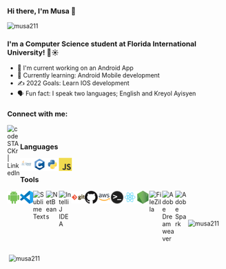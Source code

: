 ### Hi there, I'm Musa  👋

<p align="left"> <img src="https://komarev.com/ghpvc/?username=musa211&label=Profile%20views&color=0e75b6&style=flat" alt="musa211" /> </p>

### I'm a Computer Science student at Florida International University! 🌴☀️

- 📱 I'm current working on an Android App
- 📖 Currently learning: Android Mobile development
- ✍️ 2022 Goals: Learn IOS development
- 🗣️ Fun fact: I speak two languages; English and Kreyol Ayisyen

### Connect with me:

[<img align="left" alt="codeSTACKr | LinkedIn" width="30px" src="https://cdn.jsdelivr.net/npm/simple-icons@v3/icons/linkedin.svg" />][linkedin]

<br />

### Languages

<img align="left" alt="Java" width="30px" src="https://raw.githubusercontent.com/github/explore/80688e429a7d4ef2fca1e82350fe8e3517d3494d/topics/java/java.png" />

<img align="left" alt="C" width="30px" src="https://raw.githubusercontent.com/github/explore/f3e22f0dca2be955676bc70d6214b95b13354ee8/topics/c/c.png" />

<img align="left" alt="Python" width="30px" src="https://raw.githubusercontent.com/github/explore/80688e429a7d4ef2fca1e82350fe8e3517d3494d/topics/python/python.png" />

<img align="left" alt="JavaScript" width="30px" src="https://raw.githubusercontent.com/github/explore/80688e429a7d4ef2fca1e82350fe8e3517d3494d/topics/javascript/javascript.png" />
  
<br />

### Tools

<img align="left" alt="Android Studio" width="30px" src="https://raw.githubusercontent.com/github/explore/80688e429a7d4ef2fca1e82350fe8e3517d3494d/topics/android/android.png" />

<img align="left" alt="Visual Studio Code" width="30px" src="https://raw.githubusercontent.com/github/explore/80688e429a7d4ef2fca1e82350fe8e3517d3494d/topics/visual-studio-code/visual-studio-code.png" />

<img align="left" alt="Sublime Text" width="30px" src="https://www.sublimehq.com/images/sublime_text.png" />

<img align="left" alt="NetBeans" width="30px" src="https://netbeans.apache.org/images/apache-netbeans.svg" />

<img align="left" alt="IntelliJ IDEA" width="30px" src="https://www.jetbrains.com/idea/img/idea-edu.svg" />

<img align="left" alt="Git" width="30px" src="https://raw.githubusercontent.com/github/explore/80688e429a7d4ef2fca1e82350fe8e3517d3494d/topics/git/git.png" />

<img align="left" alt="GitHub" width="30px" src="https://raw.githubusercontent.com/github/explore/78df643247d429f6cc873026c0622819ad797942/topics/github/github.png" />

<img align="left" alt="Amazon AWS" width="30px" src="https://raw.githubusercontent.com/github/explore/fbceb94436312b6dacde68d122a5b9c7d11f9524/topics/aws/aws.png" />

<img align="left" alt="Terminal" width="30px" src="https://raw.githubusercontent.com/github/explore/80688e429a7d4ef2fca1e82350fe8e3517d3494d/topics/terminal/terminal.png" />

<img align="left" alt="React" width="30px" src="https://raw.githubusercontent.com/github/explore/80688e429a7d4ef2fca1e82350fe8e3517d3494d/topics/react/react.png" />

<img align="left" alt="Node.js" width="30px" src="https://raw.githubusercontent.com/github/explore/80688e429a7d4ef2fca1e82350fe8e3517d3494d/topics/nodejs/nodejs.png" />

<img align="left" alt="FileZilla" width="30px" src="https://upload.wikimedia.org/wikipedia/commons/thumb/0/01/FileZilla_logo.svg/1200px-FileZilla_logo.svg.png" />

<img align="left" alt="Adobe Dreamweaver" width="30px" src="https://www.adobe.com/content/dam/shared/images/product-icons/svg/dreamweaver.svg" />

<img align="left" alt="Adobe Spark" width="30px" src="https://spark.adobe.com/images/SPRK_color_v2@2x.svg" />

<br />

<br />

[linkedin]: https://www.linkedin.com/in/musa-j211

<br />

<p><img align="center" src="https://github-readme-stats.vercel.app/api/top-langs?username=musa211&show_icons=true&locale=en&layout=compact" alt="musa211" /></p>

<br />

<br />

<p>&nbsp;<img align="center" src="https://github-readme-stats.vercel.app/api?username=musa211&show_icons=true&locale=en" alt="musa211" /></p>

